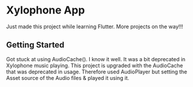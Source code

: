 # Xylophone App

Just made this project while learning Flutter. More projects on the way!!!

## Getting Started

Got stuck at using AudioCache(). I know it well. It was a bit deprecated in Xylophone music playing.
This project is upgraded with the AudioCache that was deprecated in usage. Therefore used AudioPlayer but setting the Asset source of the Audio files & played it using it. 